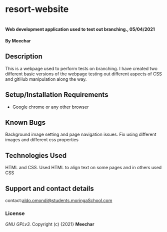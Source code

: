 # resort-website
# 
#### Web development application used to test out branching., 05/04/2021
#### By **Meechar**
## Description
This is a webpage used to perform tests on branching. I have created two different basic versions of the webpage testing out different aspects of CSS and gitHub manipulation along the way.
## Setup/Installation Requirements
* Google chrome or any other browser 

## Known Bugs
Background image setting and page navigation issues. Fix using different images and different css properties 
## Technologies Used
HTML and CSS. Used HTML to align text on some pages and in others used CSS
## Support and contact details
contact:aldo.omondi@students.moringaSchool.com
### License
*GNU GPLv3.*
Copyright (c) {2021} **Meechar**
  
